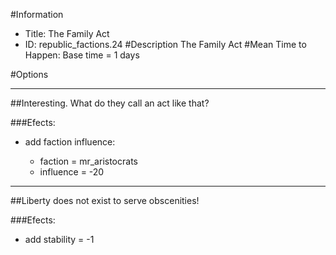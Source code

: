#Information
 - Title: The Family Act
 - ID: republic_factions.24
#Description
The Family Act
#Mean Time to Happen:
Base time = 1 days

#Options

___
##Interesting. What do they call an act like that?

###Efects:<ul><li>add faction influence:</li><ul><li>faction = mr_aristocrats</li><li>influence = -20</li></ul></ul>

___
##Liberty does not exist to serve obscenities!

###Efects:<ul><li>add stability = -1</li></ul>
